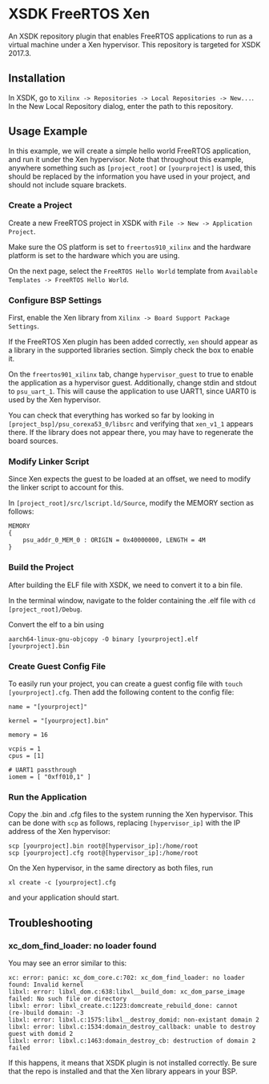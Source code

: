 # XSDK FreeRTOS Xen

An XSDK repository plugin that enables FreeRTOS applications
to run as a virtual machine under a Xen hypervisor.
This repository is targeted for XSDK 2017.3.

## Installation

In XSDK, go to `Xilinx -> Repositories -> Local Repositories -> New...`.
In the New Local Repository dialog, enter the path to this repository.

## Usage Example

In this example, we will create a simple hello world FreeRTOS
application, and run it under the Xen hypervisor. Note that
throughout this example, anywhere something such as `[project_root]` or
`[yourproject]` is used, this should be replaced by the information
you have used in your project, and should not include square brackets.

### Create a Project

Create a new FreeRTOS project in XSDK
with `File -> New -> Application Project`.

Make sure the OS platform is set to `freertos910_xilinx`
and the hardware platform is set to the hardware which you are using.

On the next page, select the `FreeRTOS Hello World`
template from `Available Templates -> FreeRTOS Hello World`.

### Configure BSP Settings

First, enable the Xen library
from `Xilinx -> Board Support Package Settings`.

If the FreeRTOS Xen plugin has been added correctly,
`xen` should appear as a library in the supported libraries section.
Simply check the box to enable it.

On the `freertos901_xilinx` tab, change `hypervisor_guest`
to true to enable the application as a hypervisor guest.
Additionally, change stdin and stdout to `psu_uart_1`.
This will cause the application to use UART1,
since UART0 is used by the Xen hypervisor.

You can check that everything has worked so far
by looking in `[project_bsp]/psu_corexa53_0/libsrc` and verifying
that `xen_v1_1` appears there. If the library
does not appear there, you may have to regenerate the board sources.

### Modify Linker Script

Since Xen expects the guest to be loaded at an offset,
we need to modify the linker script to account for this.

In `[project_root]/src/lscript.ld/Source`,
modify the MEMORY section as follows:

```
MEMORY
{
	psu_addr_0_MEM_0 : ORIGIN = 0x40000000, LENGTH = 4M
}
```

### Build the Project

After building the ELF file with XSDK, we need
to convert it to a bin file.

In the terminal window, navigate to the folder
containing the .elf file with `cd [project_root]/Debug`.

Convert the elf to a bin using

```
aarch64-linux-gnu-objcopy -O binary [yourproject].elf [yourproject].bin
```

### Create Guest Config File

To easily run your project, you can create a guest config file
with `touch [yourproject].cfg`. Then add the following content
to the config file:

```
name = "[yourproject]"

kernel = "[yourproject].bin"

memory = 16

vcpis = 1
cpus = [1]

# UART1 passthrough
iomem = [ "0xff010,1" ]
```

### Run the Application

Copy the .bin and .cfg files to the system running the Xen hypervisor.
This can be done with `scp` as follows,
replacing `[hypervisor_ip]` with the IP address of the Xen hypervisor:

```
scp [yourproject].bin root@[hypervisor_ip]:/home/root
scp [yourproject].cfg root@[hypervisor_ip]:/home/root
```

On the Xen hypervisor, in the same directory as both files, run

```
xl create -c [yourproject].cfg
```

and your application should start.

## Troubleshooting

### xc_dom_find_loader: no loader found

You may see an error similar to this:

```
xc: error: panic: xc_dom_core.c:702: xc_dom_find_loader: no loader found: Invalid kernel
libxl: error: libxl_dom.c:638:libxl__build_dom: xc_dom_parse_image failed: No such file or directory
libxl: error: libxl_create.c:1223:domcreate_rebuild_done: cannot (re-)build domain: -3
libxl: error: libxl.c:1575:libxl__destroy_domid: non-existant domain 2
libxl: error: libxl.c:1534:domain_destroy_callback: unable to destroy guest with domid 2
libxl: error: libxl.c:1463:domain_destroy_cb: destruction of domain 2 failed
```

If this happens, it means that XSDK plugin is not installed correctly.
Be sure that the repo is installed and that
the Xen library appears in your BSP.